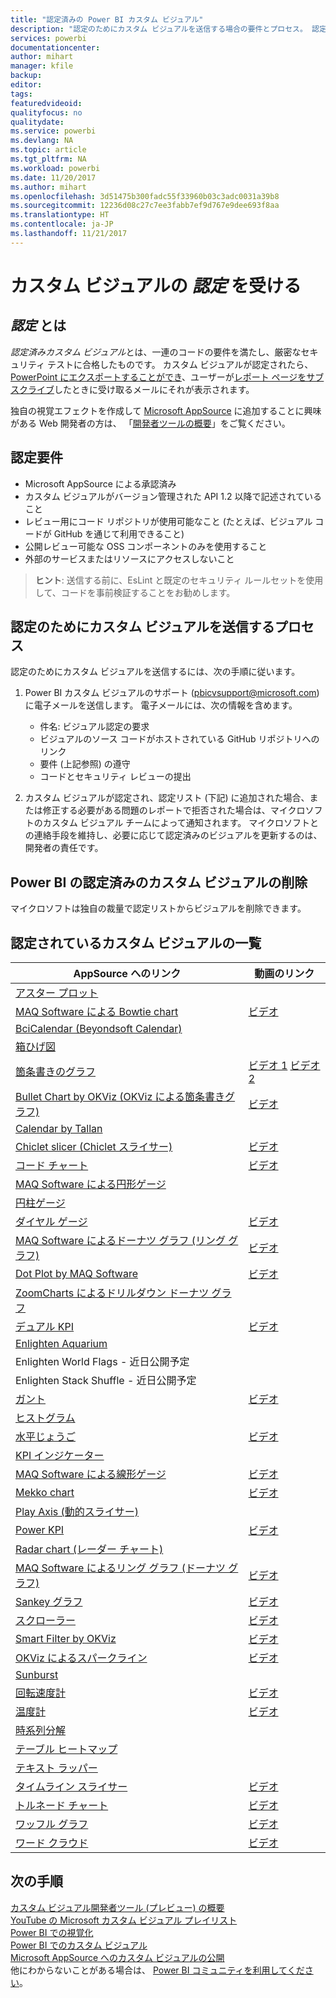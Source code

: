 ```yaml
---
title: "認定済みの Power BI カスタム ビジュアル"
description: "認定のためにカスタム ビジュアルを送信する場合の要件とプロセス。 認定済みのカスタム ビジュアルの一覧。"
services: powerbi
documentationcenter: 
author: mihart
manager: kfile
backup: 
editor: 
tags: 
featuredvideoid: 
qualityfocus: no
qualitydate: 
ms.service: powerbi
ms.devlang: NA
ms.topic: article
ms.tgt_pltfrm: NA
ms.workload: powerbi
ms.date: 11/20/2017
ms.author: mihart
ms.openlocfilehash: 3d51475b300fadc55f33960b03c3adc0031a39b8
ms.sourcegitcommit: 12236d08c27c7ee3fabb7ef9d767e9dee693f8aa
ms.translationtype: HT
ms.contentlocale: ja-JP
ms.lasthandoff: 11/21/2017
---
```

# <a name="getting-a-custom-visual-certified"></a>カスタム ビジュアルの *認定* を受ける
## <a name="what-is-meant-by-certified"></a>*認定* とは
*認定済みカスタム ビジュアル*とは、一連のコードの要件を満たし、厳密なセキュリティ テストに合格したものです。  カスタム ビジュアルが認定されたら、[PowerPoint にエクスポートすることができ](service-publish-to-powerpoint.md)、ユーザーが[レポート ページをサブスクライブ](service-report-subscribe.md)したときに受け取るメールにそれが表示されます。

独自の視覚エフェクトを作成して [Microsoft AppSource](https://appsource.microsoft.com) に追加することに興味がある Web 開発者の方は、 「[開発者ツールの概要](service-custom-visuals-getting-started-with-developer-tools.md)」をご覧ください。


## <a name="certification-requirements"></a>認定要件
* Microsoft AppSource による承認済み    
* カスタム ビジュアルがバージョン管理された API 1.2 以降で記述されていること    
* レビュー用にコード リポジトリが使用可能なこと (たとえば、ビジュアル コードが GitHub を通じて利用できること)    
* 公開レビュー可能な OSS コンポーネントのみを使用すること    
* 外部のサービスまたはリソースにアクセスしないこと    

> **ヒント**: 送信する前に、EsLint と既定のセキュリティ ルールセットを使用して、コードを事前検証することをお勧めします。
> 
> 

## <a name="process-for-submitting-a-custom-visual-for-certification"></a>認定のためにカスタム ビジュアルを送信するプロセス
認定のためにカスタム ビジュアルを送信するには、次の手順に従います。

1. Power BI カスタム ビジュアルのサポート (pbicvsupport@microsoft.com) に電子メールを送信します。 電子メールには、次の情報を含めます。    
   
   * 件名: ビジュアル認定の要求    
   * ビジュアルのソース コードがホストされている GitHub リポジトリへのリンク    
   * 要件 (上記参照) の遵守    
   * コードとセキュリティ レビューの提出    
2. カスタム ビジュアルが認定され、認定リスト (下記) に追加された場合、または修正する必要がある問題のレポートで拒否された場合は、マイクロソフトのカスタム ビジュアル チームによって通知されます。 マイクロソフトとの連絡手段を維持し、必要に応じて認定済みのビジュアルを更新するのは、開発者の責任です。

## <a name="removal-of-power-bi-certified-custom-visuals"></a>Power BI の認定済みのカスタム ビジュアルの削除
マイクロソフトは独自の裁量で認定リストからビジュアルを削除できます。  

## <a name="list-of-custom-visuals-that-have-been-certified"></a>認定されているカスタム ビジュアルの一覧
| AppSource へのリンク | 動画のリンク |
| --- | --- |
| [アスター プロット](https://appsource.microsoft.com/product/power-bi-visuals/WA104380759?src=office&tab=Overview) | |
| [MAQ Software による Bowtie chart](https://appsource.microsoft.com/product/power-bi-visuals/WA104380838?src=office&tab=Overview) |[ビデオ](https://youtu.be/So5xKMSpVJI) |
| [BciCalendar (Beyondsoft Calendar)](https://appsource.microsoft.com/en-us/product/power-bi-visuals/WA104381096?src=office&tab=Overview)  | |
| [箱ひげ図](https://appsource.microsoft.com/product/power-bi-visuals/WA104380831?src=office&tab=Overview) | |
| [箇条書きのグラフ](https://store.office.com/app.aspx?assetid=WA104380755) |[ビデオ 1](https://youtu.be/AOlsFYkfkcw)   [ビデオ 2](https://youtu.be/AQvd2FhRyCI) |
| [Bullet Chart by OKViz (OKViz による箇条書きグラフ)](https://store.office.com/bullet-chart-by-okviz-WA104380953.aspx) |[ビデオ](https://youtu.be/mtvUNl9bMjA) |
| [Calendar by Tallan](https://appsource.microsoft.com/product/power-bi-visuals/WA104381146?src=office&tab=Overview) | |
| [Chiclet slicer (Chiclet スライサー)](https://store.office.com/chiclet-slicer-WA104380756.aspx) |[ビデオ](https://youtu.be/iYOkJ1APueY) |
| [コード チャート](https://appsource.microsoft.com/product/power-bi-visuals/WA104380761?src=office&tab=Overview) |[ビデオ](https://youtu.be/AQvd2FhRyCI) |
| [MAQ Software による円形ゲージ](https://appsource.microsoft.com/product/power-bi-visuals/WA104380837?tab=Overview) | |
| [円柱ゲージ](https://appsource.microsoft.com/product/power-bi-visuals/WA104380874) | |
| [ダイヤル ゲージ](https://appsource.microsoft.com/product/power-bi-visuals/WA104381184) |[ビデオ](https://youtu.be/AOlsFYkfkcw) |
| [MAQ Software によるドーナツ グラフ (リング グラフ)](https://appsource.microsoft.com/product/power-bi-visuals/WA104380824?tab=Overview) |[ビデオ](https://youtu.be/pDToHDFHnq8) |
| [Dot Plot by MAQ Software](https://appsource.microsoft.com/product/power-bi-visuals/WA104381101?src=office&tab=Overview) |[ビデオ](https://youtu.be/4lskRgcpFJY) |
| [ZoomCharts によるドリルダウン ドーナツ グラフ](https://appsource.microsoft.com/product/power-bi-visuals/WA104380858) | |
| [デュアル KPI](https://store.office.com/dual-kpi-WA104380774.aspx) |[ビデオ](https://youtu.be/821o0-eVBXo?list=PL1N57mwBHtN1vIjfvuBIzZllrmKo-Vz6x) |
| [Enlighten Aquarium](https://appsource.microsoft.com/product/power-bi-visuals/WA104381112?src=office&tab=Overview) | |
| Enlighten World Flags - 近日公開予定 | |
| Enlighten Stack Shuffle - 近日公開予定 | |
| [ガント](https://store.office.com/gantt-WA104380765.aspx) |[ビデオ](https://youtu.be/qJ7s_KrGiUU) |
| [ヒストグラム](https://store.office.com/histogram-chart-WA104380776.aspx) | |
| [水平じょうご](https://appsource.microsoft.com/product/power-bi-visuals/WA104380846) |[ビデオ](https://youtu.be/SudZei68PPo) |
| [KPI インジケーター](https://store.office.com/kpi-indicator-WA104380832.aspx) | |
| [MAQ Software による線形ゲージ](https://appsource.microsoft.com/product/power-bi-visuals/WA104380821?src=office&tab=Overview) |[ビデオ](https://youtu.be/AOlsFYkfkcw) |
| [Mekko chart](https://appsource.microsoft.com/product/power-bi-visuals/WA104380785?src=office&tab=Overview)  | [ビデオ](https://youtu.be/90FLCKpgicA)|
| [Play Axis (動的スライサー)](https://store.office.com/play-axis-dynamic-slicer-WA104380981.aspx) | |
| [Power KPI](https://appsource.microsoft.com/product/power-bi-visuals/WA104381083) |[ビデオ](https://youtu.be/IvfIP3E6-1Q) |
| [Radar chart (レーダー チャート)](https://store.office.com/radar-chart-WA104380771.aspx) | |
| [MAQ Software によるリング グラフ (ドーナツ グラフ)](https://appsource.microsoft.com/en-us/product/power-bi-visuals/WA104380824?src=office&tab=Overview) | [ビデオ](https://youtu.be/pDToHDFHnq8)|
| [Sankey グラフ](https://store.office.com/app.aspx?assetid=WA104380777.aspx) |[ビデオ](https://youtu.be/WWP9wVUHGaA) |
| [スクローラー](https://store.office.com/scroller-WA104381018.aspx) |[ビデオ](https://youtu.be/uhRFQF2cGSY) |
| [Smart Filter by OKViz](https://store.office.com/smart-filter-by-okviz-WA104380859.aspx) |[ビデオ](https://youtu.be/gcJsDDRQq28) |
| [OKViz によるスパークライン](https://appsource.microsoft.com/product/power-bi-visuals/WA104380910?src=office&tab=Overview) |[ビデオ](https://youtu.be/0m3Vnvso9tY) |
| [Sunburst](https://appsource.microsoft.com/product/power-bi-visuals/WA104380767?src=office&tab=Overview) | |
| [回転速度計](https://store.office.com/tachometer-WA104380937.aspx?) |[ビデオ](https://www.youtube.com/watch?v=C3OXdETbS9o) |
| [温度計](https://appsource.microsoft.com/product/power-bi-visuals/WA104380847?src=office&tab=Overview) | [ビデオ](https://youtu.be/SPX9mgrAdBc)|
| [時系列分解](https://appsource.microsoft.com/product/power-bi-visuals/WA104380897) | |
| [テーブル ヒートマップ](https://store.office.com/table-heatmap-WA104380818.aspx) | |
| [テキスト ラッパー](https://appsource.microsoft.com/product/power-bi-visuals/WA104380826) | |
| [タイムライン スライサー](https://store.office.com/timeline-slicer-WA104380786.aspx) |[ビデオ](https://youtu.be/ozMtZ4_NZ10) |
| [トルネード チャート](https://store.office.com/tornado-chart-WA104380768.aspx) |[ビデオ](https://youtu.be/AQvd2FhRyCI) |
| [ワッフル グラフ](https://appsource.microsoft.com/product/power-bi-visuals/WA104381049?src=office&tab=Overview) |[ビデオ](https://youtu.be/1vRqYUsm3Vk) |
| [ワード クラウド](https://store.office.com/word-cloud-WA104380752.aspx?) |[ビデオ](https://www.youtube.com/watch?v=AblTenl9fqo) |

## <a name="next-steps"></a>次の手順
[カスタム ビジュアル開発者ツール (プレビュー) の概要](service-custom-visuals-getting-started-with-developer-tools.md)      
[YouTube の Microsoft カスタム ビジュアル プレイリスト](https://www.youtube.com/playlist?list=PL1N57mwBHtN1vIjfvuBIzZllrmKo-Vz6x)  
[Power BI での視覚化](power-bi-report-visualizations.md)  
[Power BI でのカスタム ビジュアル](power-bi-custom-visuals.md)  
[Microsoft AppSource へのカスタム ビジュアルの公開](developer/office-store.md)  
他にわからないことがある場合は、 [Power BI コミュニティを利用してください](http://community.powerbi.com/)。

